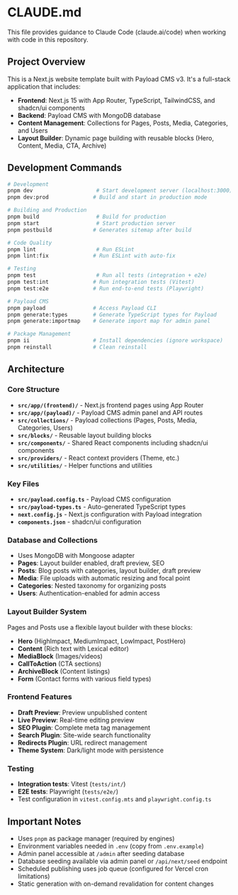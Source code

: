 # CLAUDE.md

This file provides guidance to Claude Code (claude.ai/code) when working with code in this repository.

## Project Overview

This is a Next.js website template built with Payload CMS v3. It's a full-stack application that includes:
- **Frontend**: Next.js 15 with App Router, TypeScript, TailwindCSS, and shadcn/ui components
- **Backend**: Payload CMS with MongoDB database
- **Content Management**: Collections for Pages, Posts, Media, Categories, and Users
- **Layout Builder**: Dynamic page building with reusable blocks (Hero, Content, Media, CTA, Archive)

## Development Commands

```bash
# Development
pnpm dev                    # Start development server (localhost:3000)
pnpm dev:prod              # Build and start in production mode

# Building and Production
pnpm build                  # Build for production
pnpm start                  # Start production server
pnpm postbuild             # Generates sitemap after build

# Code Quality
pnpm lint                   # Run ESLint
pnpm lint:fix              # Run ESLint with auto-fix

# Testing
pnpm test                   # Run all tests (integration + e2e)
pnpm test:int              # Run integration tests (Vitest)
pnpm test:e2e              # Run end-to-end tests (Playwright)

# Payload CMS
pnpm payload               # Access Payload CLI
pnpm generate:types        # Generate TypeScript types for Payload
pnpm generate:importmap    # Generate import map for admin panel

# Package Management
pnpm ii                    # Install dependencies (ignore workspace)
pnpm reinstall             # Clean reinstall
```

## Architecture

### Core Structure
- **`src/app/(frontend)/`** - Next.js frontend pages using App Router
- **`src/app/(payload)/`** - Payload CMS admin panel and API routes
- **`src/collections/`** - Payload collections (Pages, Posts, Media, Categories, Users)
- **`src/blocks/`** - Reusable layout building blocks
- **`src/components/`** - Shared React components including shadcn/ui components
- **`src/providers/`** - React context providers (Theme, etc.)
- **`src/utilities/`** - Helper functions and utilities

### Key Files
- **`src/payload.config.ts`** - Payload CMS configuration
- **`src/payload-types.ts`** - Auto-generated TypeScript types
- **`next.config.js`** - Next.js configuration with Payload integration
- **`components.json`** - shadcn/ui configuration

### Database and Collections
- Uses MongoDB with Mongoose adapter
- **Pages**: Layout builder enabled, draft preview, SEO
- **Posts**: Blog posts with categories, layout builder, draft preview
- **Media**: File uploads with automatic resizing and focal point
- **Categories**: Nested taxonomy for organizing posts
- **Users**: Authentication-enabled for admin access

### Layout Builder System
Pages and Posts use a flexible layout builder with these blocks:
- **Hero** (HighImpact, MediumImpact, LowImpact, PostHero)
- **Content** (Rich text with Lexical editor)
- **MediaBlock** (Images/videos)
- **CallToAction** (CTA sections)
- **ArchiveBlock** (Content listings)
- **Form** (Contact forms with various field types)

### Frontend Features
- **Draft Preview**: Preview unpublished content
- **Live Preview**: Real-time editing preview
- **SEO Plugin**: Complete meta tag management
- **Search Plugin**: Site-wide search functionality
- **Redirects Plugin**: URL redirect management
- **Theme System**: Dark/light mode with persistence

### Testing
- **Integration tests**: Vitest (`tests/int/`)
- **E2E tests**: Playwright (`tests/e2e/`)
- Test configuration in `vitest.config.mts` and `playwright.config.ts`

## Important Notes

- Uses `pnpm` as package manager (required by engines)
- Environment variables needed in `.env` (copy from `.env.example`)
- Admin panel accessible at `/admin` after seeding database
- Database seeding available via admin panel or `/api/next/seed` endpoint
- Scheduled publishing uses job queue (configured for Vercel cron limitations)
- Static generation with on-demand revalidation for content changes